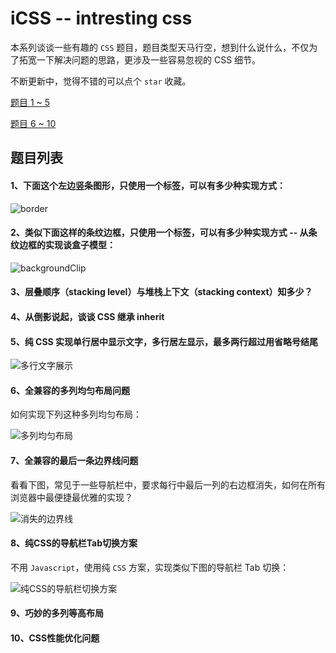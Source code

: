 # iCSS -- intresting css

本系列谈谈一些有趣的 `CSS` 题目，题目类型天马行空，想到什么说什么，不仅为了拓宽一下解决问题的思路，更涉及一些容易忽视的 CSS 细节。

不断更新中，觉得不错的可以点个 `star` 收藏。

[题目 1 ~ 5](https://github.com/chokcoco/iCSS/issues/1)

[题目 6 ~ 10](https://github.com/chokcoco/iCSS/issues/2)

## 题目列表

#### 1、下面这个左边竖条图形，只使用一个标签，可以有多少种实现方式：

![border](http://images.cnblogs.com/cnblogs_com/coco1s/881614/o_border.png)

#### 2、类似下面这样的条纹边框，只使用一个标签，可以有多少种实现方式 -- 从条纹边框的实现谈盒子模型：

![backgroundClip](http://images.cnblogs.com/cnblogs_com/coco1s/881614/o_backgroundClip.png)

#### 3、层叠顺序（stacking level）与堆栈上下文（stacking context）知多少？

#### 4、从倒影说起，谈谈 CSS 继承 inherit

#### 5、纯 CSS 实现单行居中显示文字，多行居左显示，最多两行超过用省略号结尾

![多行文字展示](http://images.cnblogs.com/cnblogs_com/coco1s/881614/o_center.png)

#### 6、全兼容的多列均匀布局问题

如何实现下列这种多列均匀布局：

![多列均匀布局](http://images2015.cnblogs.com/blog/608782/201607/608782-20160713180644092-236763328.png)

#### 7、全兼容的最后一条边界线问题

看看下图，常见于一些导航栏中，要求每行中最后一列的右边框消失，如何在所有浏览器中最便捷最优雅的实现？

![消失的边界线](http://images.cnblogs.com/cnblogs_com/coco1s/881614/o_disappear.png)

#### 8、纯CSS的导航栏Tab切换方案

不用 `Javascript`，使用纯 `CSS` 方案，实现类似下图的导航栏 Tab 切换：

![纯CSS的导航栏切换方案](http://images2015.cnblogs.com/blog/608782/201610/608782-20161013103036328-1395095905.gif)

#### 9、巧妙的多列等高布局

#### 10、CSS性能优化问题

